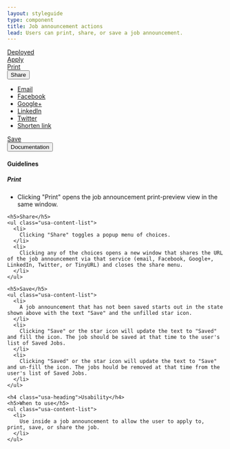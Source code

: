 ```yaml
---
layout: styleguide
type: component
title: Job announcement actions
lead: Users can print, share, or save a job announcement.
---
```


<a href="{{ site.baseurl }}/getting-started/#maturity" class="usa-label maturity deployed">
  Deployed
</a>

<div class="preview compact">
  <div class="usajobs-joa-actions" data-object="joa-actions">
    <div class="usajobs-joa-actions__col-apply">
      <a href="https://login.usajobs.gov/account/signin" class="usa-button-primary usa-button-big usajobs-joa-actions__apply">Apply</a>
    </div>
    <div class="usajobs-joa-actions__col-sub-actions">
      <a class="usajobs-joa-actions__print" href="https://www.usajobs.gov/GetJob/PrintPreview/437919000">
        <i class="fa fa-print"></i> Print
      </a>
      <div class="usajobs-joa-actions__share usajobs-joa-actions-share">
        <button class="usajobs-joa-actions-share__trigger" id="joa-share" href="#share" data-behavior="joa-actions.toggle-share" aria-haspopup="true">
          <i class="fa fa-share-alt"></i> Share
        </button>
        <ul class="usajobs-joa-actions-share__list" id="joa-share-menu" aria-hidden="true" aria-labeledby="joa-share">
          <li class="usajobs-joa-actions-share__item">
            <a href="mailto:?subject=USAJOBS Job Announcement - [job title]&body=Read more about [job title ] at https://www.usajobs.gov/GetJob/ViewDetails/437919000" class="usajobs-joa-actions-share__link email" data-behavior="joa-actions.close-share" data-target="#joa-share-menu">
              <i class="fa fa-envelope-square"></i> <span class="sr-only">Email</span>
            </a>
          </li>
          <li class="usajobs-joa-actions-share__item">
            <a href="https://www.facebook.com/sharer.php?u=https%3A%2F%2Fwww.usajobs.gov%2FGetJob%2FViewDetails%2F444821100%2F%3Fshare%3Dfacebook&t=USAJOBS%20-%20Job%20Announcement" class="usajobs-joa-actions-share__link facebook" target="_blank" data-behavior="joa-actions.close-share" data-target="#joa-share-menu">
              <i class="fa fa-facebook-square"></i> <span class="sr-only">Facebook</span>
            </a>
          </li>
          <li class="usajobs-joa-actions-share__item">
            <a href="https://plus.google.com/share?url=https%3A%2F%2Fwww.usajobs.gov%2FGetJob%2FViewDetails%2F444821100" class="usajobs-joa-actions-share__link google" target="_blank" data-behavior="joa-actions.close-share" data-target="#joa-share-menu">
              <i class="fa fa-google-plus-square"></i> <span class="sr-only">Google+</span>
            </a>
          </li>
          <li class="usajobs-joa-actions-share__item">
            <a href="https://www.linkedin.com/shareArticle?mini=true&url=https%3A%2F%2Fwww.usajobs.gov%2FGetJob%2FViewDetails%2F444821100%2F%3Fshare%3Dlinkedin&title=USAJOBS%20-%20Job%20Announcement&ro=false&summary=&source=" class="usajobs-joa-actions-share__link linkedin" target="_blank" data-behavior="joa-actions.close-share" data-target="#joa-share-menu">
              <i class="fa fa-linkedin-square"></i> <span class="sr-only">LinkedIn</span>
            </a>
          </li>
          <li class="usajobs-joa-actions-share__item">
            <a href="https://twitter.com/intent/tweet?text=USAJOBS%20-%20Job%20Announcement%20https%3A%2F%2Fwww.usajobs.gov%2FGetJob%2FViewDetails%2F444821100%2F%3Fshare%3Dtwitter&source=webclient" class="usajobs-joa-actions-share__link twitter" target="_blank" data-behavior="joa-actions.close-share" data-target="#joa-share-menu">
              <i class="fa fa-twitter-square"></i> <span class="sr-only">Twitter</span>
            </a>
          </li>
          <li class="usajobs-joa-actions-share__item">
            <a href="#joa-share-menu" data-shorten-url="https://www.usajobs.gov/GetJob/ViewDetails/437919000" class="usajobs-joa-actions-share__link link" data-behavior="joa-actions.shorten-link" data-target="#joa-share-menu">
              <i class="fa fa-chain"></i> <span class="sr-only">Shorten link</span>
            </a>
          </li>
        </ul>
      </div>
      <a class="usajobs-joa-actions__save" href="#save" data-behavior="joa-actions.toggle-save" data-state="is-unsaved">
        Save
      </a>
    </div>
  </div>
</div>

<div class="usa-accordion-bordered usa-accordion-docs">
  <button class="usa-button-unstyled usa-accordion-button"
      aria-expanded="true" aria-controls="doc-0">
    Documentation
  </button>
  <div id="doc-0" aria-hidden="false" class="usa-accordion-content">
    <h4 class="usa-heading">Guidelines</h4>
    <h5>Print</h5>
    <ul class="usa-content-list">
      <li>
        Clicking "Print" opens the job announcement print-preview view in the same window.
      </li>
    </ul>

    <h5>Share</h5>
    <ul class="usa-content-list">
      <li>
        Clicking "Share" toggles a popup menu of choices.
      </li>
      <li>
        Clicking any of the choices opens a new window that shares the URL of the job announcement via that service (email, Facebook, Google+, LinkedIn, Twitter, or TinyURL) and closes the share menu.
      </li>
    </ul>

    <h5>Save</h5>
    <ul class="usa-content-list">
      <li>
        A job announcement that has not been saved starts out in the state shown above with the text "Save" and the unfilled star icon.
      </li>
      <li>
        Clicking "Save" or the star icon will update the text to "Saved" and fill the icon. The job should be saved at that time to the user's list of Saved Jobs.
      </li>
      <li>
        Clicking "Saved" or the star icon will update the text to "Save" and un-fill the icon. The jobs hould be removed at that time from the user's list of Saved Jobs.
      </li>
    </ul>

    <h4 class="usa-heading">Usability</h4>
    <h5>When to use</h5>
    <ul class="usa-content-list">
      <li>
        Use inside a job announcement to allow the user to apply to, print, save, or share the job.
      </li>
    </ul>
  </div>
</div>
